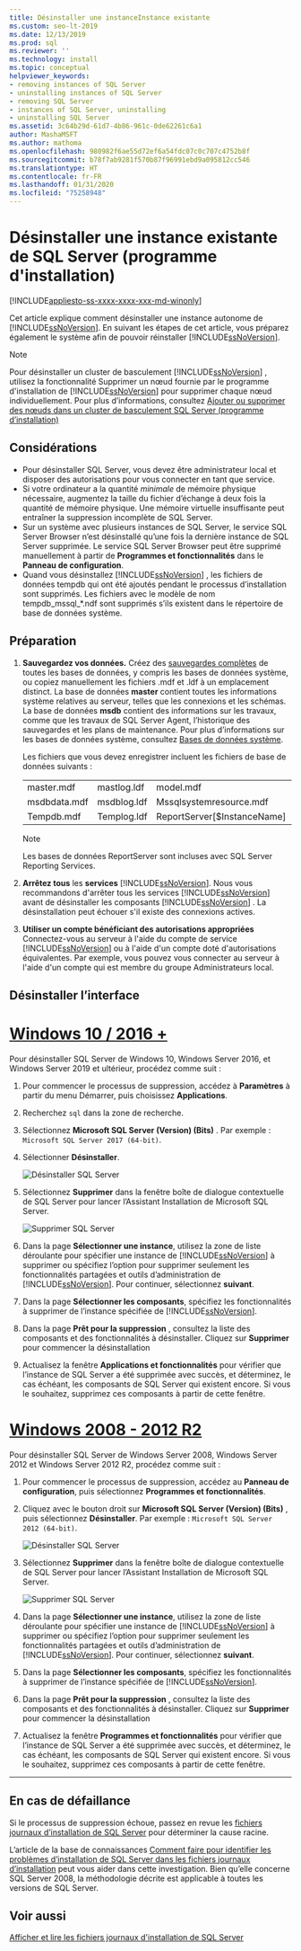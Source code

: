 ```yaml
---
title: Désinstaller une instanceInstance existante
ms.custom: seo-lt-2019
ms.date: 12/13/2019
ms.prod: sql
ms.reviewer: ''
ms.technology: install
ms.topic: conceptual
helpviewer_keywords:
- removing instances of SQL Server
- uninstalling instances of SQL Server
- removing SQL Server
- instances of SQL Server, uninstalling
- uninstalling SQL Server
ms.assetid: 3c64b29d-61d7-4b86-961c-0de62261c6a1
author: MashaMSFT
ms.author: mathoma
ms.openlocfilehash: 980982f6ae55d72ef6a54fdc07c0c707c4752b8f
ms.sourcegitcommit: b78f7ab9281f570b87f96991ebd9a095812cc546
ms.translationtype: HT
ms.contentlocale: fr-FR
ms.lasthandoff: 01/31/2020
ms.locfileid: "75258948"
---
```

# <a name="uninstall-an-existing-instance-of-sql-server-setup"></a>Désinstaller une instance existante de SQL Server (programme d'installation)
[!INCLUDE[appliesto-ss-xxxx-xxxx-xxx-md-winonly](../../includes/appliesto-ss-xxxx-xxxx-xxx-md-winonly.md)]

  Cet article explique comment désinstaller une instance autonome de [!INCLUDE[ssNoVersion](../../includes/ssnoversion-md.md)]. En suivant les étapes de cet article, vous préparez également le système afin de pouvoir réinstaller [!INCLUDE[ssNoVersion](../../includes/ssnoversion-md.md)].  
  
 > [!NOTE]
 > Pour désinstaller un cluster de basculement [!INCLUDE[ssNoVersion](../../includes/ssnoversion-md.md)] , utilisez la fonctionnalité Supprimer un nœud fournie par le programme d'installation de [!INCLUDE[ssNoVersion](../../includes/ssnoversion-md.md)] pour supprimer chaque nœud individuellement. Pour plus d’informations, consultez [Ajouter ou supprimer des nœuds dans un cluster de basculement SQL Server &#40;programme d’installation&#41;](../../sql-server/failover-clusters/install/add-or-remove-nodes-in-a-sql-server-failover-cluster-setup.md)  

## <a name="considerations"></a>Considérations

- Pour désinstaller SQL Server, vous devez être administrateur local et disposer des autorisations pour vous connecter en tant que service. 
- Si votre ordinateur a la quantité *minimale* de mémoire physique nécessaire, augmentez la taille du fichier d’échange à deux fois la quantité de mémoire physique. Une mémoire virtuelle insuffisante peut entraîner la suppression incomplète de SQL Server. 
- Sur un système avec plusieurs instances de SQL Server, le service SQL Server Browser n’est désinstallé qu’une fois la dernière instance de SQL Server supprimée. Le service SQL Server Browser peut être supprimé manuellement à partir de **Programmes et fonctionnalités** dans le **Panneau de configuration**. 
- Quand vous désinstallez [!INCLUDE[ssNoVersion](../../includes/ssnoversion-md.md)] , les fichiers de données tempdb qui ont été ajoutés pendant le processus d’installation sont supprimés. Les fichiers avec le modèle de nom tempdb_mssql_*.ndf sont supprimés s’ils existent dans le répertoire de base de données système. 
  

  
## <a name="prepare"></a>Préparation  
  
1.  **Sauvegardez vos données.** Créez des [sauvegardes complètes](../../relational-databases/backup-restore/create-a-full-database-backup-sql-server.md) de toutes les bases de données, y compris les bases de données système, ou copiez manuellement les fichiers .mdf et .ldf à un emplacement distinct. La base de données **master** contient toutes les informations système relatives au serveur, telles que les connexions et les schémas. La base de données **msdb** contient des informations sur les travaux, comme que les travaux de SQL Server Agent, l’historique des sauvegardes et les plans de maintenance. Pour plus d’informations sur les bases de données système, consultez [Bases de données système](../../relational-databases/backup-restore/back-up-and-restore-of-system-databases-sql-server.md). 
  
    Les fichiers que vous devez enregistrer incluent les fichiers de base de données suivants :  

    |             |            |           |            |
    | :---------- | :--------- |:--------- | :--------- |
    | master.mdf  | mastlog.ldf| model.mdf | modellog.ldf| 
    | msdbdata.mdf| msdblog.ldf| Mssqlsystemresource.mdf | Mssqlsustemresource.ldf |
    | Tempdb.mdf | Templog.ldf|  ReportServer[$InstanceName] | ReportServer[$InstanceName]TempDB| 

    > [!NOTE]
    > Les bases de données ReportServer sont incluses avec SQL Server Reporting Services.   

 
1.  **Arrêtez tous** les **services** [!INCLUDE[ssNoVersion](../../includes/ssnoversion-md.md)]. Nous vous recommandons d'arrêter tous les services [!INCLUDE[ssNoVersion](../../includes/ssnoversion-md.md)] avant de désinstaller les composants [!INCLUDE[ssNoVersion](../../includes/ssnoversion-md.md)] . La désinstallation peut échouer s'il existe des connexions actives.  
  
1.  **Utiliser un compte bénéficiant des autorisations appropriées** Connectez-vous au serveur à l'aide du compte de service [!INCLUDE[ssNoVersion](../../includes/ssnoversion-md.md)] ou à l'aide d'un compte doté d'autorisations équivalentes. Par exemple, vous pouvez vous connecter au serveur à l'aide d'un compte qui est membre du groupe Administrateurs local.  
  
## <a name="uninstall"></a>Désinstaller l’interface 

# <a name="windows-10--2016-"></a>[Windows 10 / 2016 +](#tab/Windows10)

Pour désinstaller SQL Server de Windows 10, Windows Server 2016, et Windows Server 2019 et ultérieur, procédez comme suit : 

1. Pour commencer le processus de suppression, accédez à **Paramètres** à partir du menu Démarrer, puis choisissez **Applications**. 
1. Recherchez `sql` dans la zone de recherche. 
1. Sélectionnez **Microsoft SQL Server (Version) (Bits)** . Par exemple : `Microsoft SQL Server 2017 (64-bit)`.
1. Sélectionner **Désinstaller**.
 
    ![Désinstaller SQL Server](media/uninstall-an-existing-instance-of-sql-server-setup/uninstall-sql-server-windows-10.png)

1. Sélectionnez **Supprimer** dans la fenêtre boîte de dialogue contextuelle de SQL Server pour lancer l’Assistant Installation de Microsoft SQL Server. 

    ![Supprimer SQL Server](media/uninstall-an-existing-instance-of-sql-server-setup/remove-sql-2017.png)
  
1.  Dans la page **Sélectionner une instance**, utilisez la zone de liste déroulante pour spécifier une instance de [!INCLUDE[ssNoVersion](../../includes/ssnoversion-md.md)] à supprimer ou spécifiez l’option pour supprimer seulement les fonctionnalités partagées et outils d’administration de [!INCLUDE[ssNoVersion](../../includes/ssnoversion-md.md)]. Pour continuer, sélectionnez **suivant**.  
  
1.  Dans la page **Sélectionner les composants**, spécifiez les fonctionnalités à supprimer de l’instance spécifiée de [!INCLUDE[ssNoVersion](../../includes/ssnoversion-md.md)].  
  
1.  Dans la page **Prêt pour la suppression** , consultez la liste des composants et des fonctionnalités à désinstaller. Cliquez sur **Supprimer** pour commencer la désinstallation  
 
1. Actualisez la fenêtre **Applications et fonctionnalités** pour vérifier que l’instance de SQL Server a été supprimée avec succès, et déterminez, le cas échéant, les composants de SQL Server qui existent encore. Si vous le souhaitez, supprimez ces composants à partir de cette fenêtre. 

# <a name="windows-2008---2012-r2"></a>[Windows 2008 - 2012 R2](#tab/windows2012)

Pour désinstaller SQL Server de Windows Server 2008, Windows Server 2012 et Windows Server 2012 R2, procédez comme suit : 

1. Pour commencer le processus de suppression, accédez au **Panneau de configuration**, puis sélectionnez **Programmes et fonctionnalités**.
1. Cliquez avec le bouton droit sur **Microsoft SQL Server (Version) (Bits)** , puis sélectionnez **Désinstaller**. Par exemple : `Microsoft SQL Server 2012 (64-bit)`.  
  
    ![Désinstaller SQL Server](media/uninstall-an-existing-instance-of-sql-server-setup/uninstall-sql-server-windows-2012.png)

1. Sélectionnez **Supprimer** dans la fenêtre boîte de dialogue contextuelle de SQL Server pour lancer l’Assistant Installation de Microsoft SQL Server. 

    ![Supprimer SQL Server](media/uninstall-an-existing-instance-of-sql-server-setup/remove-sql-2012.png)
  
1.  Dans la page **Sélectionner une instance**, utilisez la zone de liste déroulante pour spécifier une instance de [!INCLUDE[ssNoVersion](../../includes/ssnoversion-md.md)] à supprimer ou spécifiez l’option pour supprimer seulement les fonctionnalités partagées et outils d’administration de [!INCLUDE[ssNoVersion](../../includes/ssnoversion-md.md)]. Pour continuer, sélectionnez **suivant**.  
  
1.  Dans la page **Sélectionner les composants**, spécifiez les fonctionnalités à supprimer de l’instance spécifiée de [!INCLUDE[ssNoVersion](../../includes/ssnoversion-md.md)].  
  
1.  Dans la page **Prêt pour la suppression** , consultez la liste des composants et des fonctionnalités à désinstaller. Cliquez sur **Supprimer** pour commencer la désinstallation  
 
1. Actualisez la fenêtre **Programmes et fonctionnalités** pour vérifier que l’instance de SQL Server a été supprimée avec succès, et déterminez, le cas échéant, les composants de SQL Server qui existent encore. Si vous le souhaitez, supprimez ces composants à partir de cette fenêtre. 

---

  
## <a name="in-the-event-of-failure"></a>En cas de défaillance  

Si le processus de suppression échoue, passez en revue les [fichiers journaux d’installation de SQL Server](../../database-engine/install-windows/view-and-read-sql-server-setup-log-files.md) pour déterminer la cause racine. 

L’article de la base de connaissances [Comment faire pour identifier les problèmes d’installation de SQL Server dans les fichiers journaux d’installation](https://support.microsoft.com/kb/955396/en-us) peut vous aider dans cette investigation. Bien qu’elle concerne SQL Server 2008, la méthodologie décrite est applicable à toutes les versions de SQL Server. 

  
## <a name="see-also"></a>Voir aussi  
 [Afficher et lire les fichiers journaux d'installation de SQL Server](../../database-engine/install-windows/view-and-read-sql-server-setup-log-files.md)  
  
  
